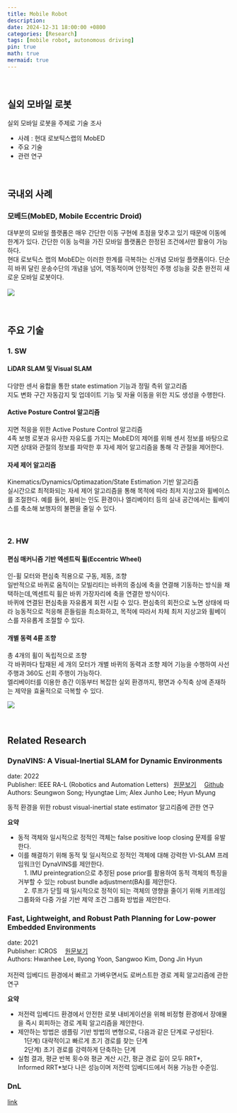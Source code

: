 ```yaml
---
title: Mobile Robot
description: 
date: 2024-12-31 18:00:00 +0800
categories: [Research]
tags: [mobile robot, autonomous driving]
pin: true
math: true
mermaid: true
---
```


<br>

## 실외 모바일 로봇

실외 모바일 로봇을 주제로 기술 조사
- 사례 : 현대 로보틱스랩의 MobED
- 주요 기술
- 관련 연구

<br>

## 국내외 사례

### 모베드(MobED, Mobile Eccentric Droid)

대부분의 모바일 플랫폼은 매우 간단한 이동 구현에 초점을 맞추고 있기 때문에 이동에 한계가 있다. 간단한 이동 능력을 가진 모바일 플랫폼은 한정된 조건에서만 활용이 가능하다.<br>
현대 로보틱스 랩의 MobED는 이러한 한계를 극복하는 신개념 모바일 플랫폼이다. 단순히 바퀴 달린 운송수단의 개념을 넘어, 역동적이며 안정적인 주행 성능을 갖춘 완전히 새로운 모바일 로봇이다.<br>
<br>
![](https://www.hyundai.co.kr/image/upload/asset_library/MDA00000000000014299/0b05ebc2e0be47bab877daa94c731de6.png)


<br>

## 주요 기술

### 1. SW

#### LiDAR SLAM 및 Visual SLAM
다양한 센서 융합을 통한 state estimation 기능과 정밀 측위 알고리즘<br>
지도 변화 구간 자동감지 및 업데이트 기능 및 자율 이동을 위한 지도 생성을 수행한다.

#### Active Posture Control 알고리즘
지면 적응을 위한 Active Posture Control 알고리즘<br>
4족 보행 로봇과 유사한 자유도를 가지는 MobED의 제어를 위해 센서 정보를 바탕으로 지면 상태와 관절의 정보를 파악한 후 자세 제어 알고리즘을 통해 각 관절을 제어한다.

#### 자세 제어 알고리즘
Kinematics/Dynamics/Optimazation/State Estimation 기반 알고리즘<br>
실시간으로 최적화되는 자세 제어 알고리즘을 통해 목적에 따라 최저 지상고와 휠베이스를 조절한다. 예를 들어, 붐비는 인도 환경이나 엘리베이터 등의 실내 공간에서는 휠베이스를 축소해 보행자의 불편을 줄일 수 있다.


<br>

### 2. HW 

#### 편심 매커니즘 기반 엑센트릭 휠(Eccentric Wheel)
인-휠 모터와 편심축 적용으로 구동, 제동, 조향<br>
일반적으로 바퀴로 움직이는 모빌리티는 바퀴의 중심에 축을 연결해 기동하는 방식을 채택하는데,엑센트릭 휠은 바퀴 가장자리에 축을 연결한 방식이다.<br>
바퀴에 연결된 편심축을 자유롭게 회전 시킬 수 있다. 편심축의 회전으로 노면 상태에 따라 능동적으로 적응해 흔들림을 최소화하고, 목적에 따라서 차체 최저 지상고와 휠베이스를 자유롭게 조절할 수 있다.<br>


#### 개별 동력 4륜 조향
총 4개의 휠이 독립적으로 조향<br>
각 바퀴마다 탑재된 세 개의 모터가 개별 바퀴의 동력과 조향 제어 기능을 수행하여 사선 주행과 360도 선회 주행이 가능하다.<br>
엘리베이터를 이용한 층간 이동부터 복잡한 실외 환경까지, 평면과 수직축 상에 존재하는 제약을 효율적으로 극복할 수 있다.

![](https://www.hyundai.co.kr/image/upload/asset_library/MDA00000000000014304/d6a42733fefe44639882111c7554b613.gif)


<br>

## Related Research

### DynaVINS: A Visual-Inertial SLAM for Dynamic Environments
date: 2022<br>
Publisher: IEEE RA-L (Robotics and Automation Letters) &ensp;[원문보기](https://ieeexplore.ieee.org/document/9870851) &emsp;[Github](https://github.com/url-kaist/dynaVINS)<br>
Authors: Seungwon Song; Hyungtae Lim; Alex Junho Lee; Hyun Myung<br>

동적 환경을 위한 robust visual-inertial state estimator 알고리즘에 관한 연구<br>

**요약**
- 동적 객체와 일시적으로 정적인 객체는 false positive loop closing 문제를 유발한다.<br>
- 이를 해결하기 위해 동적 및 일시적으로 정적인 객체에 대해 강력한 VI-SLAM 프레임워크인 DynaVINS를 제안한다.<br>
&emsp;1. IMU preintegration으로 추정된 pose prior를 활용하여 동적 객체의 특징을 거부할 수 있는 robust bundle adjustment(BA)를 제안한다.<br>
&emsp;2. 루프가 닫힐 때 일시적으로 정적이 되는 객체의 영향을 줄이기 위해 키프레임 그룹화와 다중 가설 기반 제약 조건 그룹화 방법을 제안한다.


### Fast, Lightweight, and Robust Path Planning for Low-power Embedded Environments 
date: 2021<br>
Publisher: ICROS &emsp;[원문보기](https://www.dbpia.co.kr/journal/articleDetail?nodeId=NODE11024490)<br>
Authors: Hwanhee Lee, Ilyong Yoon, Sangwoo Kim, Dong Jin Hyun<br>
<br>
저전력 임베디드 환경에서 빠르고 가벼우면서도 로버스트한 경로 계획 알고리즘에 관한 연구<br>

**요약**
- 저전력 임베디드 환경에서 안전한 로봇 내비게이션을 위해 비정형 환경에서 장애물을 즉시 회피하는 경로 계획 알고리즘을 제안한다.<br>
- 제안하는 방법은 샘플링 기반 방법의 변형으로, 다음과 같은 단계로 구성된다.<br> 
&emsp;1단계)  대략적이고 빠르게 초기 경로를 찾는 단계 <br>
&emsp;2단계)  초기 경로를 강력하게 단축하는 단계<br>
- 실험 결과, 평균 반복 횟수와 평균 계산 시간, 평균 경로 길이 모두 RRT*, Informed RRT*보다 나은 성능이며 저전력 임베디드에서 허용 가능한 수준임.



### DnL <br>
[link](https://robotics.hyundai.com/projects/research/view.do?seq=14)